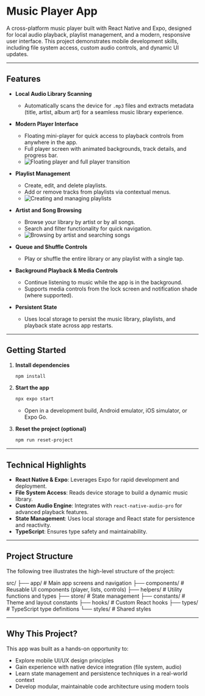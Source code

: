 # Music Player App

A cross-platform music player built with React Native and Expo, designed for local audio playback, playlist management, and a modern, responsive user interface. This project demonstrates mobile development skills, including file system access, custom audio controls, and dynamic UI updates.

---

## Features

- **Local Audio Library Scanning**

  - Automatically scans the device for `.mp3` files and extracts metadata (title, artist, album art) for a seamless music library experience.

- **Modern Player Interface**

  - Floating mini-player for quick access to playback controls from anywhere in the app.
  - Full player screen with animated backgrounds, track details, and progress bar.
  - ![Floating player and full player transition](assets/gifs/songs_tab.gif)

- **Playlist Management**

  - Create, edit, and delete playlists.
  - Add or remove tracks from playlists via contextual menus.
  - ![Creating and managing playlists](assets/gifs/playlists_tab.gif)

- **Artist and Song Browsing**

  - Browse your library by artist or by all songs.
  - Search and filter functionality for quick navigation.
  - ![Browsing by artist and searching songs](assets/gifs/artists_tab.gif)

- **Queue and Shuffle Controls**

  - Play or shuffle the entire library or any playlist with a single tap.

- **Background Playback & Media Controls**

  - Continue listening to music while the app is in the background.
  - Supports media controls from the lock screen and notification shade (where supported).

- **Persistent State**
  - Uses local storage to persist the music library, playlists, and playback state across app restarts.

---

## Getting Started

1. **Install dependencies**

   ```bash
   npm install
   ```

2. **Start the app**

   ```bash
   npx expo start
   ```

   - Open in a development build, Android emulator, iOS simulator, or Expo Go.

3. **Reset the project (optional)**
   ```bash
   npm run reset-project
   ```

---

## Technical Highlights

- **React Native & Expo**: Leverages Expo for rapid development and deployment.
- **File System Access**: Reads device storage to build a dynamic music library.
- **Custom Audio Engine**: Integrates with `react-native-audio-pro` for advanced playback features.
- **State Management**: Uses local storage and React state for persistence and reactivity.
- **TypeScript**: Ensures type safety and maintainability.

---

## Project Structure

The following tree illustrates the high-level structure of the project:

src/
├── app/ # Main app screens and navigation
├── components/ # Reusable UI components (player, lists, controls)
├── helpers/ # Utility functions and types
├── store/ # State management
├── constants/ # Theme and layout constants
├── hooks/ # Custom React hooks
├── types/ # TypeScript type definitions
└── styles/ # Shared styles

---

## Why This Project?

This app was built as a hands-on opportunity to:

- Explore mobile UI/UX design principles
- Gain experience with native device integration (file system, audio)
- Learn state management and persistence techniques in a real-world context
- Develop modular, maintainable code architecture using modern tools
